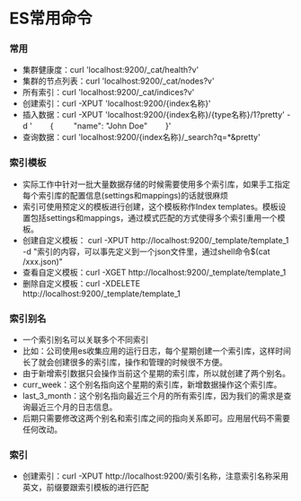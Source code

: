 # ES常用命令

### 常用
- 集群健康度：curl 'localhost:9200/_cat/health?v'
- 集群的节点列表：curl 'localhost:9200/_cat/nodes?v'
- 所有索引：curl 'localhost:9200/_cat/indices?v'
- 创建索引：curl -XPUT 'localhost:9200/{index名称}'
- 插入数据：curl -XPUT 'localhost:9200/{index名称}/{type名称}/1?pretty' -d '
　　{
       　　  "name": "John Doe"
　　}'
- 查询数据：curl 'localhost:9200/{index名称}/_search?q=*&pretty'

### 索引模板

- 实际工作中针对一批大量数据存储的时候需要使用多个索引库，如果手工指定每个索引库的配置信息(settings和mappings)的话就很麻烦
- 索引可使用预定义的模板进行创建，这个模板称作Index templates。模板设置包括settings和mappings，通过模式匹配的方式使得多个索引重用一个模板。
- 创建自定义模板： curl -XPUT http://localhost:9200/_template/template_1 -d "索引的内容，可以事先定义到一个json文件里，通过shell命令$(cat /xxx.json)"
- 查看自定义模板：curl -XGET http://localhost:9200/_template/template_1
- 删除自定义模板：curl -XDELETE http://localhost:9200/_template/template_1

### 索引别名
- 一个索引别名可以关联多个不同索引
- 比如：公司使用es收集应用的运行日志，每个星期创建一个索引库，这样时间长了就会创建很多的索引库，操作和管理的时候很不方便。
- 由于新增索引数据只会操作当前这个星期的索引库，所以就创建了两个别名。
- curr_week：这个别名指向这个星期的索引库，新增数据操作这个索引库。
- last_3_month：这个别名指向最近三个月的所有索引库，因为我们的需求是查询最近三个月的日志信息。
- 后期只需要修改这两个别名和索引库之间的指向关系即可。应用层代码不需要任何改动。

### 索引
- 创建索引：curl -XPUT http://localhost:9200/索引名称，注意索引名称采用英文，前缀要跟索引模板的进行匹配

